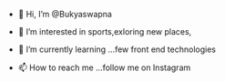 - 👋 Hi, I’m @Bukyaswapna
- 👀 I’m interested in sports,exloring new places,
- 🌱 I’m currently learning ...few front end technologies 

- 📫 How to reach me ...follow me on Instagram

<!---
Bukyaswapna/Bukyaswapna is a ✨ special ✨ repository because its `README.md` (this file) appears on your GitHub profile.
You can click the Preview link to take a look at your changes.
--->
